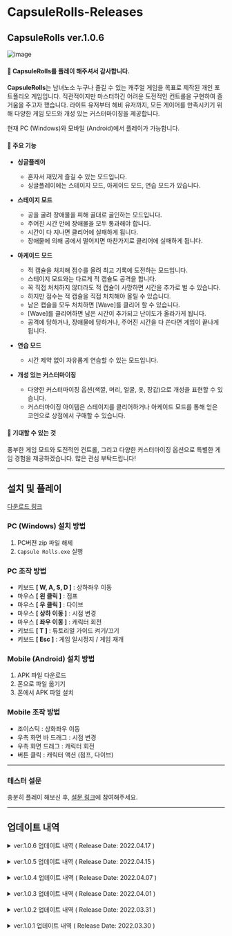 # CapsuleRolls-Releases

## CapsuleRolls ver.1.0.6

![image](https://github.com/johnhjh/CapsuleRolls-Releases/assets/59155657/b20544e2-3753-4da7-a8be-c7e56bc58f7b)

#### 🎉 CapsuleRolls를 플레이 해주셔서 감사합니다.

**CapsuleRolls**는 남녀노소 누구나 즐길 수 있는 캐주얼 게임을 목표로 제작된 개인 포트폴리오 게임입니다. 직관적이지만 마스터하긴 어려운 도전적인 컨트롤을 구현하여 즐거움을 주고자 했습니다. 라이트 유저부터 헤비 유저까지, 모든 게이머를 만족시키기 위해 다양한 게임 모드와 개성 있는 커스터마이징을 제공합니다.

현재 PC (Windows)와 모바일 (Android)에서 플레이가 가능합니다.

#### 📌 주요 기능

- **싱글플레이**

  - 혼자서 재밌게 즐길 수 있는 모드입니다.
  - 싱글플레이에는 스테이지 모드, 아케이드 모드, 연습 모드가 있습니다.

- **스테이지 모드**

  - 공을 굴려 장애물을 피해 골대로 골인하는 모드입니다.
  - 주어진 시간 안에 장애물을 모두 통과해야 합니다.
  - 시간이 다 지나면 클리어에 실패하게 됩니다.
  - 장애물에 의해 공에서 떨어지면 마찬가지로 클리어에 실패하게 됩니다.

- **아케이드 모드**

  - 적 캡슐을 처치해 점수를 올려 최고 기록에 도전하는 모드입니다.
  - 스테이지 모드와는 다르게 적 캡슐도 공격을 합니다.
  - 꼭 직접 처치하지 않더라도 적 캡슐이 사망하면 시간을 추가로 벌 수 있습니다.
  - 하지만 점수는 적 캡슐을 직접 처치해야 올릴 수 있습니다.
  - 남은 캡슐을 모두 처치하면 [Wave]를 클리어 할 수 있습니다.
  - [Wave]를 클리어하면 남은 시간이 추가되고 난이도가 올라가게 됩니다.
  - 공격에 당하거나, 장애물에 당하거나, 주어진 시간을 다 쓴다면 게임이 끝나게 됩니다.

- **연습 모드**
  - 시간 제약 없이 자유롭게 연습할 수 있는 모드입니다.

- **개성 있는 커스터마이징**
  - 다양한 커스터마이징 옵션(색깔, 머리, 얼굴, 옷, 장갑)으로 개성을 표현할 수 있습니다.
  - 커스터마이징 아이템은 스테이지를 클리어하거나 아케이드 모드를 통해 얻은 코인으로 상점에서 구매할 수 있습니다.

#### 🚀 기대할 수 있는 것

풍부한 게임 모드와 도전적인 컨트롤, 그리고 다양한 커스터마이징 옵션으로 특별한 게임 경험을 제공하겠습니다. 많은 관심 부탁드립니다!

---

## 설치 및 플레이

[다운로드 링크](https://drive.google.com/drive/folders/11BXQ5XIOOrNEoMYLVmmqbzzM1r6L7cTw?usp=sharing)

### PC (Windows) 설치 방법

1. PC버젼 zip 파일 해제
2. `Capsule Rolls.exe` 실행

### PC 조작 방법

- 키보드 **[ W, A, S, D ]** : 상하좌우 이동
- 마우스 **[ 왼 클릭 ]** : 점프
- 마우스 **[ 우 클릭 ]** : 다이브
- 마우스 **[ 상하 이동 ]** : 시점 변경
- 마우스 **[ 좌우 이동 ]** : 캐릭터 회전
- 키보드 **[ T ]** : 튜토리얼 가이드 켜기/끄기
- 키보드 **[ Esc ]** : 게임 일시정지 / 게임 재개

### Mobile (Android) 설치 방법

1. APK 파일 다운로드
2. 폰으로 파일 옮기기
3. 폰에서 APK 파일 설치

### Mobile 조작 방법

- 조이스틱 : 상화좌우 이동
- 우측 화면 바 드래그 : 시점 변경
- 우측 화면 드래그 : 캐릭터 회전
- 버튼 클릭 : 캐릭터 액션 (점프, 다이브)

---

### 테스터 설문

충분히 플레이 해보신 후, [설문 링크](https://forms.gle/NUUPY483eHGPNLRE9)에 참여해주세요.

---

## 업데이트 내역

<details>
<summary>ver.1.0.6 업데이트 내역 ( Release Date: 2022.04.17 )</summary>

- **편의성 개선**

  - 싱글플레이
    - 시작하기 버튼 Background 추가
  - 설정
    - 시야 감도 조절 기능 추가

- **게임 조작 개선**

  - 화면 전환 감도 최대값 변경
  - PC: 마우스 위아래로 움직여 시점 변경 가능하도록 기능 추가
  - Mobile: 드래그로 시점 변경 가능하도록 Bar 추가

- **아케이드 모드 개선**
  - 바닥의 경사 제거 (평탄화)

</details>
<br>
<details>
<summary>ver.1.0.5 업데이트 내역 ( Release Date: 2022.04.15 )</summary>

- **공통**

  - 커서 변경
  - Game UI 상호작용 시 사운드 추가
  - 사망 사운드 추가
  - 관중 소리 추가
  - 스파이크 롤러 판정 완화
  - 게임 안정성 강화

- **게임 튜토리얼 가이드 추가**

  - 모드 설명 추가
  - 장애물/적 설명 추가
  - 화면 설명 추가
  - 조작 설명 추가

- **게임 설정 개선**

  - 컨트롤 설정 개선
    - 모바일 진동 추가
  - 그래픽 설정 추가
    - 실시간 빛 사용 기능 추가
    - 빛 세기, 그림자 조절 기능 추가
  - 인터페이스 설정 추가
    - 조이스틱 & 액션 버튼 켜기/끄기 기능 추가
    - 게임 중 커서 켜기/끄기 기능 추가

- **스테이지 모드 개선**

  - 장애물 배치 수정
  - 클리어 & 실패 팝업 시간 감소
  - Stage Clear 문구 화면 출력 추가
  - 신규 스테이지 추가

- **아케이드 모드 개선**

  - 장애물 배치 수정
  - 적 공격 거리 완화
  - Wave 10 이상 난이도 상승

- **오류 수정**
  - 리스폰 시 간헐적으로 공중으로 치솟는 현상 수정
  - 게임 재시작 / 그만두기 시 간헐적으로 프리징 걸리는 현상 수정
  - 모바일 터치 시 터지 종료 시에도 간헐적으로 계속 키 입력 받던 현상 수정

</details>
<br>
<details>
<summary>ver.1.0.4 업데이트 내역 ( Release Date: 2022.04.07 )</summary>

- **공통**

  - Ready 동안 움직이지 못하도록 변경
  - Ready 문구 화면 출력 추가
  - Go 문구 화면 출력 추가
  - 아나운서 볼륨 조절 버그 수정

- **아케이드 모드 개선**

  - 회전하는 적 추가
  - 적 낑김 현상 완화
  - 적 생성시 이펙트 먼저 보여주도록 변경
  - 장애물 배치 수정
  - 투명 적 버그 수정
  - 남은 캡슐이 정상적으로 표기 되지 않는 오류 수정

- **게임 조작 개선**

  - 착지 시 자동 위치조정 기능 추가
  - 게임 설정에서 끄기/켜기 가능
  - 모바일: 조이스틱 크기 확대

- **싱글플레이 변경**
  - 게임 변경 기능 제거

</details>
<br>
<details>
<summary>ver.1.0.3 업데이트 내역 ( Release Date: 2022.04.01 )</summary>

- **게임 조작 개선**

  - 모바일:
    - 화면 빈공간 드래그로 시야 전환 시 조이스틱과 겹칠 때 생기는 버그 수정
    - 일시정지가 안눌리는 버그 수정

- **기타 수정**
  - 모바일 타이틀에서 넘어갈 때 바로 메인메뉴 클릭되는 현상 수정
  - 제작진 (Credit) 추가

</details>
<br>
<details>
<summary>ver.1.0.2 업데이트 내역 ( Release Date: 2022.03.31 )</summary>

- **게임명 변경**: CapsuleFights => CapsuleRolls
- **게임 조작 변경**

  - PC: WASD 좌우 이동 추가, 마우스 이동으로 시야 전환
  - 모바일: 조이스틱으로 좌우 이동 추가, 화면 빈공간 드래그로 시야 전환

- **게임 컨트롤 설정 추가**

  - 회전 민감도 조절 기능 추가

- **싱글플레이 모드 개선**
  - 게임 종료 시 간헐적으로 프리징 발생하는 버그 수정
  - 시간 3초 남았을 시 시각 이펙트 추가
  - 스테이지 모드 비주얼 업데이트
  - 아케이드 모드 게임이름 변경
  - 아케이드 모드 적 AI 플레이어 감지 판정 완화
  - 아케이드 모드 적 아웃 시 무조건 시간 추가하도록 변경
  - 아케이드 모드 시간 추가 이펙트 추가

</details>
<br>
<details>
<summary>ver.1.0.1 업데이트 내역 ( Release Date: 2022.03.30 )</summary>

- **최초 Release**
- **싱글플레이 모드**

  - 스테이지 모드 추가 (튜토리얼1 ~ 스테이지4)
  - 아케이드 모드 추가
  - 연습 모드 추가

- **설정 기능 추가**
  - 배경음, 환경음, 아나운서음 변경 가능
  - 커스터 마이징 기능 추가
  - 코인 상점 추가
  - 사운드 설정 기능 추가
  - 유저 정보 조회, 수정 기능 추가

</details>
